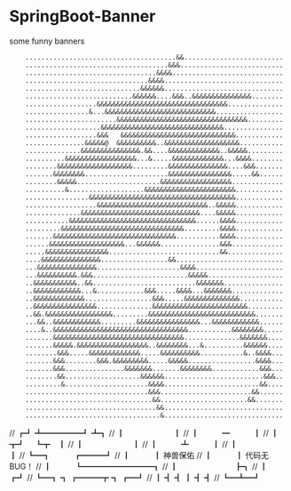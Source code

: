 # SpringBoot-Banner
some funny banners

        ......................................&&.........................
        ....................................&&&..........................
        .................................&&&&............................
        ...............................&&&&..............................
        .............................&&&&&&..............................
        ...........................&&&&&&....&&&..&&&&&&&&&&&&&&&........
        ..................&&&&&&&&&&&&&&&&&&&&&&&&&&&&&&&&&..............
        ................&...&&&&&&&&&&&&&&&&&&&&&&&&&&&&.................
        .......................&&&&&&&&&&&&&&&&&&&&&&&&&&&&&&&&&.........
        ...................&&&&&&&&&&&&&&&&&&&&&&&&&&&&&&&...............
        ..................&&&   &&&&&&&&&&&&&&&&&&&&&&&&&&&&&............
        ...............&&&&&@  &&&&&&&&&&..&&&&&&&&&&&&&&&&&&&...........
        ..............&&&&&&&&&&&&&&&.&&....&&&&&&&&&&&&&..&&&&&.........
        ..........&&&&&&&&&&&&&&&&&&...&.....&&&&&&&&&&&&&...&&&&........
        ........&&&&&&&&&&&&&&&&&&&.........&&&&&&&&&&&&&&&....&&&.......
        .......&&&&&&&&.....................&&&&&&&&&&&&&&&&.....&&......
        ........&&&&&.....................&&&&&&&&&&&&&&&&&&.............
        ..........&...................&&&&&&&&&&&&&&&&&&&&&&&............
        ................&&&&&&&&&&&&&&&&&&&&&&&&&&&&&&&&&&&&&............
        ..................&&&&&&&&&&&&&&&&&&&&&&&&&&&&..&&&&&............
        ..............&&&&&&&&&&&&&&&&&&&&&&&&&&&&&&....&&&&&............
        ...........&&&&&&&&&&&&&&&&&&&&&&&&&&&&&&&&......&&&&............
        .........&&&&&&&&&&&&&&&&&&&&&&&&&&&&&&&.........&&&&............
        .......&&&&&&&&&&&&&&&&&&&&&&&&&&&&&&&...........&&&&............
        ......&&&&&&&&&&&&&&&&&&&...&&&&&&...............&&&.............
        .....&&&&&&&&&&&&&&&&............................&&..............
        ....&&&&&&&&&&&&&&&.................&&...........................
        ...&&&&&&&&&&&&&&&.....................&&&&......................
        ...&&&&&&&&&&.&&&........................&&&&&...................
        ..&&&&&&&&&&&..&&..........................&&&&&&&...............
        ..&&&&&&&&&&&&...&............&&&.....&&&&...&&&&&&&.............
        ..&&&&&&&&&&&&&.................&&&.....&&&&&&&&&&&&&&...........
        ..&&&&&&&&&&&&&&&&..............&&&&&&&&&&&&&&&&&&&&&&&&.........
        ..&&.&&&&&&&&&&&&&&&&&.........&&&&&&&&&&&&&&&&&&&&&&&&&&&.......
        ...&&..&&&&&&&&&&&&.........&&&&&&&&&&&&&&&&...&&&&&&&&&&&&......
        ....&..&&&&&&&&&&&&&&&&&&&&&&&&&&&&&&&&&&...........&&&&&&&&.....
        .......&&&&&&&&&&&&&&&&&&&&&&&&&&&&&&&&&..............&&&&&&&....
        .......&&&&&.&&&&&&&&&&&&&&&&&&..&&&&&&&&...&..........&&&&&&....
        ........&&&.....&&&&&&&&&&&&&.....&&&&&&&&&&...........&..&&&&...
        .......&&&........&&&.&&&&&&&&&.....&&&&&.................&&&&...
        .......&&&...............&&&&&&&.......&&&&&&&&............&&&...
        ........&&...................&&&&&&.........................&&&..
        .........&.....................&&&&........................&&....
        ...............................&&&.......................&&......
        ................................&&......................&&.......
        .................................&&..............................
        ..................................&..............................
        
        
//      ┏┛ ┻━━━━━┛ ┻┓
//      ┃　　　　　　 ┃
//      ┃　　　━　　　┃
//      ┃　┳┛　  ┗┳　┃
//      ┃　　　　　　 ┃
//      ┃　　　┻　　　┃
//      ┃　　　　　　 ┃
//      ┗━┓　　　┏━━━┛
//        ┃　　　┃   神兽保佑
//        ┃　　　┃   代码无BUG！
//        ┃　　　┗━━━━━━━━━┓
//        ┃　　　　　　　    ┣┓
//        ┃　　　　         ┏┛
//        ┗━┓ ┓ ┏━━━┳ ┓ ┏━┛
//          ┃ ┫ ┫   ┃ ┫ ┫
//          ┗━┻━┛ 

